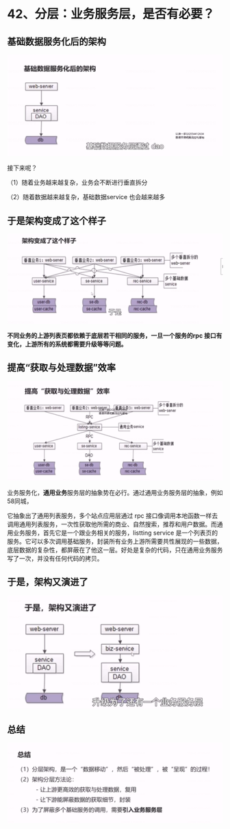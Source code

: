#  42、分层：业务服务层，是否有必要？



## 基础数据服务化后的架构

![1656389712578](42、分层：业务服务层，是否有必要？.assets/1656389712578.png)



接下来呢？

（1）随着业务越来越复杂，业务会不断进行垂直拆分

（2）随着数据越来越复杂，基础数据service 也会越来越多

## 于是架构变成了这个样子

![1656389877096](42、分层：业务服务层，是否有必要？.assets/1656389877096.png)

**不同业务的上游列表页都依赖于底层若干相同的服务，一旦一个服务的rpc 接口有变化，上游所有的系统都需要升级等等问题。**



## 提高“获取与处理数据”效率

![1656411835859](42、分层：业务服务层，是否有必要？.assets/1656411835859.png)

业务服务化，**通用业务**服务层的抽象势在必行。通过通用业务服务层的抽象，例如58同城，

它抽象出了通用列表服务，多个站点应用层通过 rpc 接口像调用本地函数一样去调用通用列表服务，一次性获取他所需的商业、自然搜索，推荐和用户数据。而通用业务服务，首先它是一个跟业务相关的服务，listting service 是一个列表页的服务。它可以多次调用基础服务，封装所有业务上游所需要共性展现的一些数据，底层数据的复杂性，都屏蔽在了他这一层。好处是复杂的代码，只在通用业务服务写了一次，并没有任何代码的拷贝。

 

## 于是，架构又演进了

![1656412627874](42、分层：业务服务层，是否有必要？.assets/1656412627874.png)



## 总结

![1656412687451](42、分层：业务服务层，是否有必要？.assets/1656412687451.png)
















